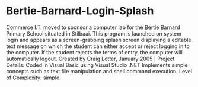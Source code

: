 Bertie-Barnard-Login-Splash
===========================

Commerce I.T. moved to sponsor a computer lab for the Bertie Barnard Primary School situated in Stilbaai. This program is launched on system login and appears as a screen-grabbing splash screen displaying a editable text message on which the student can either accept or reject logging in to the computer. If the student rejects the terms of entry, the computer will automatically logout.  Created by Craig Lotter, January 2005 | Project Details:  Coded in Visual Basic using Visual Studio .NET Implements simple concepts such as text file manipulation and shell command execution. Level of Complexity: simple
